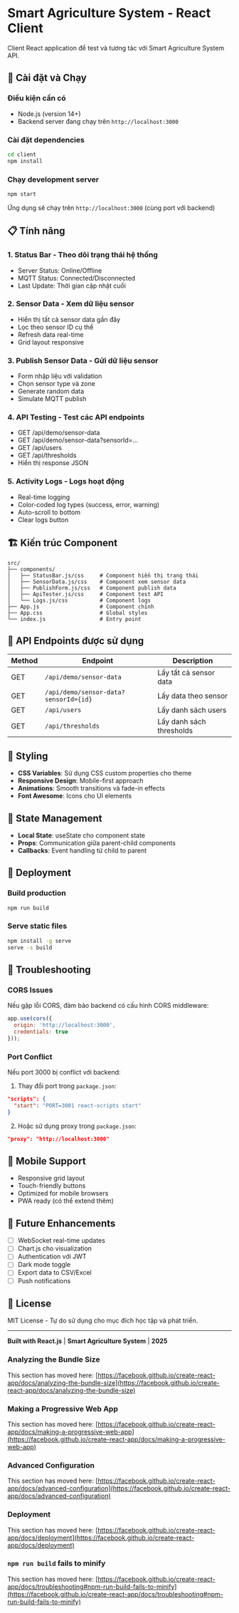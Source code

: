 # Smart Agriculture System - React Client

Client React application để test và tương tác với Smart Agriculture System API.

## 🚀 Cài đặt và Chạy

### Điều kiện cần có
- Node.js (version 14+)
- Backend server đang chạy trên `http://localhost:3000`

### Cài đặt dependencies
```bash
cd client
npm install
```

### Chạy development server
```bash
npm start
```
Ứng dụng sẽ chạy trên `http://localhost:3000` (cùng port với backend)

## 📋 Tính năng

### 1. **Status Bar** - Theo dõi trạng thái hệ thống
- Server Status: Online/Offline
- MQTT Status: Connected/Disconnected
- Last Update: Thời gian cập nhật cuối

### 2. **Sensor Data** - Xem dữ liệu sensor
- Hiển thị tất cả sensor data gần đây
- Lọc theo sensor ID cụ thể
- Refresh data real-time
- Grid layout responsive

### 3. **Publish Sensor Data** - Gửi dữ liệu sensor
- Form nhập liệu với validation
- Chọn sensor type và zone
- Generate random data
- Simulate MQTT publish

### 4. **API Testing** - Test các API endpoints
- GET /api/demo/sensor-data
- GET /api/demo/sensor-data?sensorId=...
- GET /api/users
- GET /api/thresholds
- Hiển thị response JSON

### 5. **Activity Logs** - Logs hoạt động
- Real-time logging
- Color-coded log types (success, error, warning)
- Auto-scroll to bottom
- Clear logs button

## 🏗️ Kiến trúc Component

```
src/
├── components/
│   ├── StatusBar.js/css     # Component hiển thị trạng thái
│   ├── SensorData.js/css    # Component xem sensor data
│   ├── PublishForm.js/css   # Component publish data
│   ├── ApiTester.js/css     # Component test API
│   └── Logs.js/css          # Component logs
├── App.js                   # Component chính
├── App.css                  # Global styles
└── index.js                 # Entry point
```

## 🔧 API Endpoints được sử dụng

| Method | Endpoint | Description |
|--------|----------|-------------|
| GET | `/api/demo/sensor-data` | Lấy tất cả sensor data |
| GET | `/api/demo/sensor-data?sensorId={id}` | Lấy data theo sensor |
| GET | `/api/users` | Lấy danh sách users |
| GET | `/api/thresholds` | Lấy danh sách thresholds |

## 🎨 Styling

- **CSS Variables**: Sử dụng CSS custom properties cho theme
- **Responsive Design**: Mobile-first approach
- **Animations**: Smooth transitions và fade-in effects
- **Font Awesome**: Icons cho UI elements

## 🔄 State Management

- **Local State**: useState cho component state
- **Props**: Communication giữa parent-child components
- **Callbacks**: Event handling từ child to parent

## 🚀 Deployment

### Build production
```bash
npm run build
```

### Serve static files
```bash
npm install -g serve
serve -s build
```

## 🐛 Troubleshooting

### CORS Issues
Nếu gặp lỗi CORS, đảm bảo backend có cấu hình CORS middleware:
```javascript
app.use(cors({
  origin: 'http://localhost:3000',
  credentials: true
}));
```

### Port Conflict
Nếu port 3000 bị conflict với backend:
1. Thay đổi port trong `package.json`:
```json
"scripts": {
  "start": "PORT=3001 react-scripts start"
}
```

2. Hoặc sử dụng proxy trong `package.json`:
```json
"proxy": "http://localhost:3000"
```

## 📱 Mobile Support

- Responsive grid layout
- Touch-friendly buttons
- Optimized for mobile browsers
- PWA ready (có thể extend thêm)

## 🔮 Future Enhancements

- [ ] WebSocket real-time updates
- [ ] Chart.js cho visualization
- [ ] Authentication với JWT
- [ ] Dark mode toggle
- [ ] Export data to CSV/Excel
- [ ] Push notifications

## 📝 License

MIT License - Tự do sử dụng cho mục đích học tập và phát triển.

---

**Built with React.js** | **Smart Agriculture System** | **2025**

### Analyzing the Bundle Size

This section has moved here: [https://facebook.github.io/create-react-app/docs/analyzing-the-bundle-size](https://facebook.github.io/create-react-app/docs/analyzing-the-bundle-size)

### Making a Progressive Web App

This section has moved here: [https://facebook.github.io/create-react-app/docs/making-a-progressive-web-app](https://facebook.github.io/create-react-app/docs/making-a-progressive-web-app)

### Advanced Configuration

This section has moved here: [https://facebook.github.io/create-react-app/docs/advanced-configuration](https://facebook.github.io/create-react-app/docs/advanced-configuration)

### Deployment

This section has moved here: [https://facebook.github.io/create-react-app/docs/deployment](https://facebook.github.io/create-react-app/docs/deployment)

### `npm run build` fails to minify

This section has moved here: [https://facebook.github.io/create-react-app/docs/troubleshooting#npm-run-build-fails-to-minify](https://facebook.github.io/create-react-app/docs/troubleshooting#npm-run-build-fails-to-minify)
